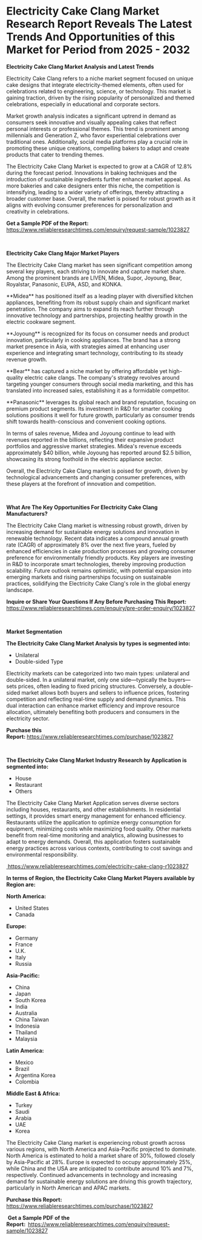<p><h1>Electricity Cake Clang Market Research Report Reveals The Latest Trends And Opportunities of this Market for Period from 2025 - 2032</h1></p><p><strong>Electricity Cake Clang Market Analysis and Latest Trends</strong></p>
<p><p>Electricity Cake Clang refers to a niche market segment focused on unique cake designs that integrate electricity-themed elements, often used for celebrations related to engineering, science, or technology. This market is gaining traction, driven by the rising popularity of personalized and themed celebrations, especially in educational and corporate sectors.</p><p>Market growth analysis indicates a significant uptrend in demand as consumers seek innovative and visually appealing cakes that reflect personal interests or professional themes. This trend is prominent among millennials and Generation Z, who favor experiential celebrations over traditional ones. Additionally, social media platforms play a crucial role in promoting these unique creations, compelling bakers to adapt and create products that cater to trending themes.</p><p>The Electricity Cake Clang Market is expected to grow at a CAGR of 12.8% during the forecast period. Innovations in baking techniques and the introduction of sustainable ingredients further enhance market appeal. As more bakeries and cake designers enter this niche, the competition is intensifying, leading to a wider variety of offerings, thereby attracting a broader customer base. Overall, the market is poised for robust growth as it aligns with evolving consumer preferences for personalization and creativity in celebrations.</p></p>
<p><strong>Get a Sample PDF of the Report:&nbsp;</strong> <a href="https://www.reliableresearchtimes.com/enquiry/request-sample/1023827?utm_campaign=2269&utm_medium=2&utm_source=Github&utm_content=ia&utm_term=16042025&utm_id=electricity-cake-clang">https://www.reliableresearchtimes.com/enquiry/request-sample/1023827</a></p>
<p>&nbsp;</p>
<p><strong>Electricity Cake Clang Major Market Players</strong></p>
<p><p>The Electricity Cake Clang market has seen significant competition among several key players, each striving to innovate and capture market share. Among the prominent brands are LIVEN, Midea, Supor, Joyoung, Bear, Royalstar, Panasonic, EUPA, ASD, and KONKA. </p><p>**Midea** has positioned itself as a leading player with diversified kitchen appliances, benefiting from its robust supply chain and significant market penetration. The company aims to expand its reach further through innovative technology and partnerships, projecting healthy growth in the electric cookware segment.</p><p>**Joyoung** is recognized for its focus on consumer needs and product innovation, particularly in cooking appliances. The brand has a strong market presence in Asia, with strategies aimed at enhancing user experience and integrating smart technology, contributing to its steady revenue growth.</p><p>**Bear** has captured a niche market by offering affordable yet high-quality electric cake clangs. The company's strategy revolves around targeting younger consumers through social media marketing, and this has translated into increased sales, establishing it as a formidable competitor.</p><p>**Panasonic** leverages its global reach and brand reputation, focusing on premium product segments. Its investment in R&D for smarter cooking solutions positions it well for future growth, particularly as consumer trends shift towards health-conscious and convenient cooking options.</p><p>In terms of sales revenue, Midea and Joyoung continue to lead with revenues reported in the billions, reflecting their expansive product portfolios and aggressive market strategies. Midea's revenue exceeds approximately $40 billion, while Joyoung has reported around $2.5 billion, showcasing its strong foothold in the electric appliance sector. </p><p>Overall, the Electricity Cake Clang market is poised for growth, driven by technological advancements and changing consumer preferences, with these players at the forefront of innovation and competition.</p></p>
<p>&nbsp;</p>
<p><strong>What Are The Key Opportunities For Electricity Cake Clang Manufacturers?</strong></p>
<p><p>The Electricity Cake Clang market is witnessing robust growth, driven by increasing demand for sustainable energy solutions and innovation in renewable technology. Recent data indicates a compound annual growth rate (CAGR) of approximately 8% over the next five years, fueled by enhanced efficiencies in cake production processes and growing consumer preference for environmentally friendly products. Key players are investing in R&D to incorporate smart technologies, thereby improving production scalability. Future outlook remains optimistic, with potential expansion into emerging markets and rising partnerships focusing on sustainable practices, solidifying the Electricity Cake Clang's role in the global energy landscape.</p></p>
<p><strong>Inquire or Share Your Questions If Any Before Purchasing This Report:</strong> <a href="https://www.reliableresearchtimes.com/enquiry/pre-order-enquiry/1023827?utm_campaign=2269&utm_medium=2&utm_source=Github&utm_content=ia&utm_term=16042025&utm_id=electricity-cake-clang">https://www.reliableresearchtimes.com/enquiry/pre-order-enquiry/1023827</a></p>
<p>&nbsp;</p>
<p><strong>Market Segmentation</strong></p>
<p><strong>The Electricity Cake Clang Market Analysis by types is segmented into:</strong></p>
<p><ul><li>Unilateral</li><li>Double-sided Type</li></ul></p>
<p><p>Electricity markets can be categorized into two main types: unilateral and double-sided. In a unilateral market, only one side—typically the buyers—sets prices, often leading to fixed pricing structures. Conversely, a double-sided market allows both buyers and sellers to influence prices, fostering competition and reflecting real-time supply and demand dynamics. This dual interaction can enhance market efficiency and improve resource allocation, ultimately benefiting both producers and consumers in the electricity sector.</p></p>
<p><strong>Purchase this Report:&nbsp;</strong><a href="https://www.reliableresearchtimes.com/purchase/1023827?utm_campaign=2269&utm_medium=2&utm_source=Github&utm_content=ia&utm_term=16042025&utm_id=electricity-cake-clang">https://www.reliableresearchtimes.com/purchase/1023827</a></p>
<p>&nbsp;</p>
<p><strong>The Electricity Cake Clang Market Industry Research by Application is segmented into:</strong></p>
<p><ul><li>House</li><li>Restaurant</li><li>Others</li></ul></p>
<p><p>The Electricity Cake Clang Market Application serves diverse sectors including houses, restaurants, and other establishments. In residential settings, it provides smart energy management for enhanced efficiency. Restaurants utilize the application to optimize energy consumption for equipment, minimizing costs while maximizing food quality. Other markets benefit from real-time monitoring and analytics, allowing businesses to adapt to energy demands. Overall, this application fosters sustainable energy practices across various contexts, contributing to cost savings and environmental responsibility.</p></p>
<p><a href="https://www.reliableresearchtimes.com/electricity-cake-clang-r1023827?utm_campaign=2269&utm_medium=2&utm_source=Github&utm_content=ia&utm_term=16042025&utm_id=electricity-cake-clang">&nbsp;https://www.reliableresearchtimes.com/electricity-cake-clang-r1023827</a></p>
<p><strong>In terms of Region, the Electricity Cake Clang Market Players available by Region are:</strong></p>
<p>
    <p> <strong> North America: </strong>
        <ul>
            <li>United States</li>
            <li>Canada</li>
        </ul>
        </p> 
    <p> <strong> Europe: </strong>
        <ul>
            <li>Germany</li>
            <li>France</li>
            <li>U.K.</li>
            <li>Italy</li>
            <li>Russia</li>
        </ul>
        </p> 
    <p> <strong> Asia-Pacific: </strong>
        <ul>
            <li>China</li>
            <li>Japan</li>
            <li>South Korea</li>
            <li>India</li>
            <li>Australia</li>
            <li>China Taiwan</li>
            <li>Indonesia</li>
            <li>Thailand</li>
            <li>Malaysia</li>
        </ul>
        </p> 
    <p> <strong> Latin America: </strong>
        <ul>
            <li>Mexico</li>
            <li>Brazil</li>
            <li>Argentina Korea</li>
            <li>Colombia</li>
        </ul>
        </p> 
    <p> <strong> Middle East & Africa: </strong>
        <ul>
            <li>Turkey</li>
            <li>Saudi</li>
            <li>Arabia</li>
            <li>UAE</li>
            <li>Korea</li>
        </ul>
    </p>
    </p>
<p><p>The Electricity Cake Clang market is experiencing robust growth across various regions, with North America and Asia-Pacific projected to dominate. North America is estimated to hold a market share of 30%, followed closely by Asia-Pacific at 28%. Europe is expected to occupy approximately 25%, while China and the USA are anticipated to contribute around 10% and 7%, respectively. Continued advancements in technology and increasing demand for sustainable energy solutions are driving this growth trajectory, particularly in North American and APAC markets.</p></p>
<p><strong>Purchase this Report: </strong><a href="https://www.reliableresearchtimes.com/purchase/1023827?utm_campaign=2269&utm_medium=2&utm_source=Github&utm_content=ia&utm_term=16042025&utm_id=electricity-cake-clang">https://www.reliableresearchtimes.com/purchase/1023827</a></p>
<p>&nbsp;<strong>Get a Sample PDF of the Report:&nbsp;&nbsp;</strong><a href="https://www.reliableresearchtimes.com/enquiry/request-sample/1023827?utm_campaign=2269&utm_medium=2&utm_source=Github&utm_content=ia&utm_term=16042025&utm_id=electricity-cake-clang">https://www.reliableresearchtimes.com/enquiry/request-sample/1023827</a></p>
<p><strong></strong></p>
<p><p></p><p></p><p></p></p>